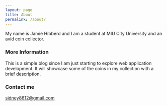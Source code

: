 ```yaml
---
layout: page
title: About
permalink: /about/
---
```


My name is Jamie Hibberd and I am a student at MIU City University and an avid coin collector.

### More Information

This is a simple blog since I am just starting to explore web application development. It will showcase some of the coins in my collection with a brief description.

### Contact me

[sidney8612@gmail.com](mailto:sidney8612@gmail.com)
